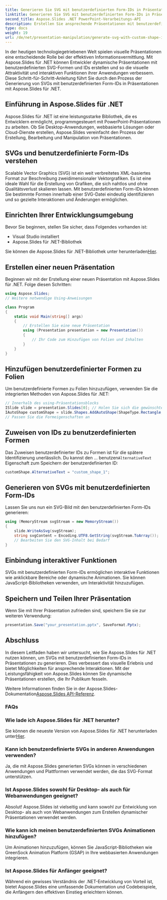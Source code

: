 ```yaml
---
title: Generieren Sie SVG mit benutzerdefinierten Form-IDs in Präsentationen
linktitle: Generieren Sie SVG mit benutzerdefinierten Form-IDs in Präsentationen
second_title: Aspose.Slides .NET PowerPoint-Verarbeitungs-API
description: Erstellen Sie ansprechende Präsentationen mit benutzerdefinierten SVG-Formen und IDs mit Aspose.Slides für .NET. Erfahren Sie anhand von Quellcode-Beispielen Schritt für Schritt, wie Sie interaktive Folien erstellen. Verbessern Sie die visuelle Attraktivität und Benutzerinteraktion Ihrer Präsentationen.
type: docs
weight: 19
url: /de/net/presentation-manipulation/generate-svg-with-custom-shape-ids-in-presentations/
---
```


In der heutigen technologiegetriebenen Welt spielen visuelle Präsentationen eine entscheidende Rolle bei der effektiven Informationsvermittlung. Mit Aspose.Slides für .NET können Entwickler dynamische Präsentationen mit benutzerdefinierten SVG-Formen und IDs erstellen und so die visuelle Attraktivität und interaktiven Funktionen ihrer Anwendungen verbessern. Diese Schritt-für-Schritt-Anleitung führt Sie durch den Prozess der Generierung von SVGs mit benutzerdefinierten Form-IDs in Präsentationen mit Aspose.Slides für .NET.

## Einführung in Aspose.Slides für .NET

Aspose.Slides für .NET ist eine leistungsstarke Bibliothek, die es Entwicklern ermöglicht, programmgesteuert mit PowerPoint-Präsentationen zu arbeiten. Ob Sie Desktop-Anwendungen, webbasierte Lösungen oder Cloud-Dienste erstellen, Aspose.Slides vereinfacht den Prozess der Erstellung, Bearbeitung und Manipulation von Präsentationen.

## SVGs und benutzerdefinierte Form-IDs verstehen

Scalable Vector Graphics (SVG) ist ein weit verbreitetes XML-basiertes Format zur Beschreibung zweidimensionaler Vektorgrafiken. Es ist eine ideale Wahl für die Erstellung von Grafiken, die sich nahtlos und ohne Qualitätsverlust skalieren lassen. Mit benutzerdefinierten Form-IDs können Sie bestimmte Formen innerhalb einer SVG-Datei eindeutig identifizieren und so gezielte Interaktionen und Änderungen ermöglichen.

## Einrichten Ihrer Entwicklungsumgebung

Bevor Sie beginnen, stellen Sie sicher, dass Folgendes vorhanden ist:
- Visual Studio installiert
- Aspose.Slides für .NET-Bibliothek

 Sie können die Aspose.Slides für .NET-Bibliothek unter herunterladen[Hier](https://releases.aspose.com/slides/net/).

## Erstellen einer neuen Präsentation

Beginnen wir mit der Erstellung einer neuen Präsentation mit Aspose.Slides für .NET. Folge diesen Schritten:

```csharp
using Aspose.Slides;
// Weitere notwendige Using-Anweisungen

class Program
{
    static void Main(string[] args)
    {
        // Erstellen Sie eine neue Präsentation
        using (Presentation presentation = new Presentation())
        {
            // Ihr Code zum Hinzufügen von Folien und Inhalten
        }
    }
}
```

## Hinzufügen benutzerdefinierter Formen zu Folien

Um benutzerdefinierte Formen zu Folien hinzuzufügen, verwenden Sie die integrierten Methoden von Aspose.Slides für .NET:

```csharp
// Innerhalb des using-Präsentationsblocks
ISlide slide = presentation.Slides[0]; // Holen Sie sich die gewünschte Folie
IAutoShape customShape = slide.Shapes.AddAutoShape(ShapeType.Rectangle, 100, 100, 200, 100);
// Passen Sie die Formeigenschaften an
```

## Zuweisen von IDs zu benutzerdefinierten Formen

 Das Zuweisen benutzerdefinierter IDs zu Formen ist für die spätere Identifizierung unerlässlich. Du kannst den ... benutzen`AlternativeText` Eigenschaft zum Speichern der benutzerdefinierten ID:

```csharp
customShape.AlternativeText = "custom_shape_1";
```

## Generieren von SVGs mit benutzerdefinierten Form-IDs

Lassen Sie uns nun ein SVG-Bild mit den benutzerdefinierten Form-IDs generieren:

```csharp
using (MemoryStream svgStream = new MemoryStream())
{
    slide.WriteAsSvg(svgStream);
    string svgContent = Encoding.UTF8.GetString(svgStream.ToArray());
    // Bearbeiten Sie den SVG-Inhalt bei Bedarf
}
```

## Einbindung interaktiver Funktionen

SVGs mit benutzerdefinierten Form-IDs ermöglichen interaktive Funktionen wie anklickbare Bereiche oder dynamische Animationen. Sie können JavaScript-Bibliotheken verwenden, um Interaktivität hinzuzufügen.

## Speichern und Teilen Ihrer Präsentation

Wenn Sie mit Ihrer Präsentation zufrieden sind, speichern Sie sie zur weiteren Verwendung:

```csharp
presentation.Save("your_presentation.pptx", SaveFormat.Pptx);
```

## Abschluss

In diesem Leitfaden haben wir untersucht, wie Sie Aspose.Slides für .NET nutzen können, um SVGs mit benutzerdefinierten Form-IDs in Präsentationen zu generieren. Dies verbessert das visuelle Erlebnis und bietet Möglichkeiten für ansprechende Interaktionen. Mit der Leistungsfähigkeit von Aspose.Slides können Sie dynamische Präsentationen erstellen, die Ihr Publikum fesseln.

 Weitere Informationen finden Sie in der Aspose.Slides-Dokumentation[Aspose.Slides API-Referenz](https://reference.aspose.com/slides/net/).

### FAQs

### Wie lade ich Aspose.Slides für .NET herunter?

 Sie können die neueste Version von Aspose.Slides für .NET herunterladen unter[Hier](https://releases.aspose.com/slides/net/).

### Kann ich benutzerdefinierte SVGs in anderen Anwendungen verwenden?

Ja, die mit Aspose.Slides generierten SVGs können in verschiedenen Anwendungen und Plattformen verwendet werden, die das SVG-Format unterstützen.

### Ist Aspose.Slides sowohl für Desktop- als auch für Webanwendungen geeignet?

Absolut! Aspose.Slides ist vielseitig und kann sowohl zur Entwicklung von Desktop- als auch von Webanwendungen zum Erstellen dynamischer Präsentationen verwendet werden.

### Wie kann ich meinen benutzerdefinierten SVGs Animationen hinzufügen?

Um Animationen hinzuzufügen, können Sie JavaScript-Bibliotheken wie GreenSock Animation Platform (GSAP) in Ihre webbasierten Anwendungen integrieren.

### Ist Aspose.Slides für Anfänger geeignet?

Während ein gewisses Verständnis der .NET-Entwicklung von Vorteil ist, bietet Aspose.Slides eine umfassende Dokumentation und Codebeispiele, die Anfängern den effektiven Einstieg erleichtern können.